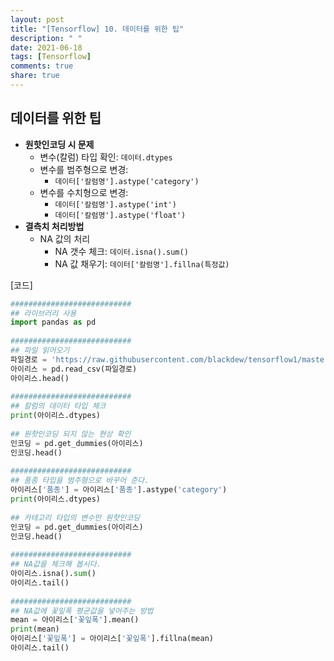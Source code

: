 ```yaml
---
layout: post
title: "[Tensorflow] 10. 데이터를 위한 팁"
description: " "
date: 2021-06-18
tags: [Tensorflow]
comments: true
share: true
---
```


## 데이터를 위한 팁

- **원핫인코딩 시 문제**
  - 변수(칼럼) 타입 확인: `데이터.dtypes`
  - 변수를 범주형으로 변경:
    - `데이터['칼럼명'].astype('category')`
  - 변수를 수치형으로 변경:
    - `데이터['칼럼명'].astype('int')`
    - `데이터['칼럼명'].astype('float')`
- **결측치 처리방법**
  - NA 값의 처리
    - NA 갯수 체크: `데이터.isna().sum()`
    - NA 값 채우기: `데이터['칼럼명'].fillna(특정값)`



[코드]

```python
###########################
## 라이브러리 사용
import pandas as pd
 
###########################
## 파일 읽어오기
파일경로 = 'https://raw.githubusercontent.com/blackdew/tensorflow1/master/csv/iris2.csv'
아이리스 = pd.read_csv(파일경로)
아이리스.head()
 
###########################
## 칼럼의 데이터 타입 체크
print(아이리스.dtypes)
 
## 원핫인코딩 되지 않는 현상 확인
인코딩 = pd.get_dummies(아이리스)
인코딩.head()
 
###########################
## 품종 타입을 범주형으로 바꾸어 준다. 
아이리스['품종'] = 아이리스['품종'].astype('category')
print(아이리스.dtypes)
 
## 카테고리 타입의 변수만 원핫인코딩
인코딩 = pd.get_dummies(아이리스)
인코딩.head()
 
###########################
## NA값을 체크해 봅시다. 
아이리스.isna().sum()
아이리스.tail()
 
###########################
## NA값에 꽃잎폭 평균값을 넣어주는 방법
mean = 아이리스['꽃잎폭'].mean()
print(mean)
아이리스['꽃잎폭'] = 아이리스['꽃잎폭'].fillna(mean)
아이리스.tail()
```

